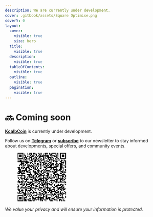 ```yaml
---
description: We are currently under development.
cover: .gitbook/assets/Square Optimise.png
coverY: 0
layout:
  cover:
    visible: true
    size: hero
  title:
    visible: true
  description:
    visible: true
  tableOfContents:
    visible: true
  outline:
    visible: true
  pagination:
    visible: true
---
```


# 🔜 Coming soon

[**KcalbCoin**](https://kcalbcoin.org/) is currently under development.

Follow us on [**Telegram**](https://t.me/kcalbcoin\_org/) or [**subscribe**](https://aecb16de.sibforms.com/serve/MUIFABYUfLGbyC0WnB5J8hz4sK9uDsE5aNifDDUemQAT8zlxlI1hMwEoxHI5w3qELL-HiPdp9FgA5MTXkxHK0aRdJAjjI7iDr3dg5VqHuXzyYaP-\_j-A6OuKW3XG68nNndZFyUoas40f5ZrCeD4OaDQLkP5w6THeDq7ej9SVxbOrQTYQaVdsnf-o1YRYQBR10jwWlXvlC2SQCDOs) to our newsletter to stay informed about developments, special offers, and community events.

<div align="left">

<figure><img src=".gitbook/assets/Kcalbcoin _ Opt-in form QR code.png" alt="" width="160"><figcaption></figcaption></figure>

</div>

_We value your privacy and will ensure your information is protected._
